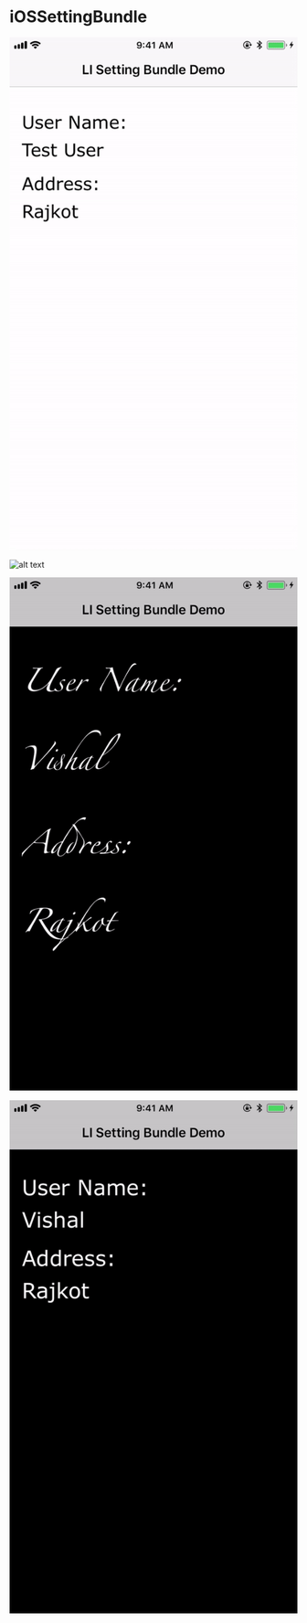 # iOSSettingBundle

![alt text](TheamChange.gif)

![alt text](TextChange.gif)

![alt text](NextPage.gif)

![alt text](FontStyleChange.gif)
